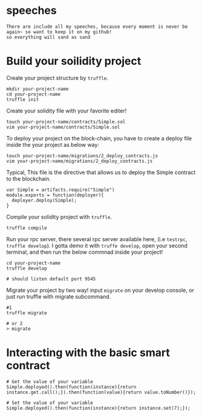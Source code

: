 # speeches

    There are include all my speeches, because every moment is never be again~ so want to keep it on my github!
    so everything will sand as sand 


Build your soilidity project
========


Create your project structure by `truffle`.

    mkdir your-project-name
    cd your-project-name
    truffle init

Create your solidity file with your favorite editer!

    touch your-project-name/contracts/Simple.sol
    vim your-project-name/contracts/Simple.sol

To deploy your project on the block-chain, you have to create a deploy file inside the
your project as below way:
    
    touch your-project-name/migrations/2_deploy_contracts.js
    vim your-project-name/migrations/2_deploy_contracts.js

Typical, This file is the directive that allows us to deploy the Simple contract to the blockchain.

    var Simple = artifacts.require("Simple")
	module.exports = function(deployer){
	  deployer.deploy(Simple);
	}


Compile your solidity project with `truffle`.

    truffle compile


Run your rpc server, there several rpc server available here, (i.e `testrpc`, `truffle develop`).
I gotta demo it with `truffe develop`, open your second terminal, and then run the below commnad
inside your project!

    cd your-project-name
    truffle develop
    
    # should listen default port 9545

Migrate your project by two way! input `migrate` on your develop console, or just run  truffle with migrate
subcommand.

    #1 
    truffle migrate

    # or 2
    > migrate

Interacting with the basic smart contract
====

    
    # Get the value of your variable 
    Simple.deployed().then(function(instance){return instance.get.call();}).then(function(value){return value.toNumber()});

    # Set the value of your variable 
    Simple.deployed().then(function(instance){return instance.set(7);});   
